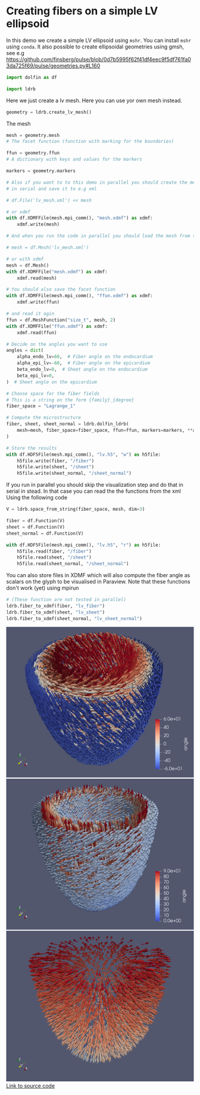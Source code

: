 # Creating fibers on a simple LV ellipsoid

In this demo we create a simple LV ellipsoid using `mshr`.
You can install `mshr` using `conda`. It also possible to create ellipsoidal geometries using gmsh, see e.g https://github.com/finsberg/pulse/blob/0d7b5995f62f41df4eec9f5df761fa03da725f69/pulse/geometries.py#L160



```python
import dolfin as df
```

```python
import ldrb
```

Here we just create a lv mesh. Here you can use yor own mesh instead.

```python
geometry = ldrb.create_lv_mesh()
```

The mesh

```python
mesh = geometry.mesh
# The facet function (function with marking for the boundaries)
```

```python
ffun = geometry.ffun
# A dictionary with keys and values for the markers
```

```python
markers = geometry.markers
```

```python
# Also if you want to to this demo in parallel you should create the mesh
# in serial and save it to e.g xml
```
```python
# df.File('lv_mesh.xml') << mesh
```
```python
# or xdmf
with df.XDMFFile(mesh.mpi_comm(), "mesh.xdmf") as xdmf:
    xdmf.write(mesh)
```

```python
# And when you run the code in parallel you should load the mesh from the file.
```
```python
# mesh = df.Mesh('lv_mesh.xml')
```
```python
# or with xdmf
mesh = df.Mesh()
with df.XDMFFile("mesh.xdmf") as xdmf:
    xdmf.read(mesh)
```

```python
# You should also save the facet function
with df.XDMFFile(mesh.mpi_comm(), "ffun.xdmf") as xdmf:
    xdmf.write(ffun)
```

```python
# and read it agin
ffun = df.MeshFunction("size_t", mesh, 2)
with df.XDMFFile("ffun.xdmf") as xdmf:
    xdmf.read(ffun)
```

```python
# Decide on the angles you want to use
angles = dict(
    alpha_endo_lv=60,  # Fiber angle on the endocardium
    alpha_epi_lv=-60,  # Fiber angle on the epicardium
    beta_endo_lv=0,  # Sheet angle on the endocardium
    beta_epi_lv=0,
)  # Sheet angle on the epicardium
```

```python
# Choose space for the fiber fields
# This is a string on the form {family}_{degree}
fiber_space = "Lagrange_1"
```

```python
# Compute the microstructure
fiber, sheet, sheet_normal = ldrb.dolfin_ldrb(
    mesh=mesh, fiber_space=fiber_space, ffun=ffun, markers=markers, **angles
)
```

```python
# Store the results
with df.HDF5File(mesh.mpi_comm(), "lv.h5", "w") as h5file:
    h5file.write(fiber, "/fiber")
    h5file.write(sheet, "/sheet")
    h5file.write(sheet_normal, "/sheet_normal")
```

If you run in parallel you should skip the visualization step and do that in
serial in stead. In that case you can read the the functions from the xml
Using the following code


```python
V = ldrb.space_from_string(fiber_space, mesh, dim=3)
```

```python
fiber = df.Function(V)
sheet = df.Function(V)
sheet_normal = df.Function(V)
```

```python
with df.HDF5File(mesh.mpi_comm(), "lv.h5", "r") as h5file:
    h5file.read(fiber, "/fiber")
    h5file.read(sheet, "/sheet")
    h5file.read(sheet_normal, "/sheet_normal")
```


You can also store files in XDMF which will also compute the fiber angle as scalars on the glyph to be visualised in Paraview. Note that these functions don't work (yet) using mpirun

```python
# (These function are not tested in parallel)
ldrb.fiber_to_xdmf(fiber, "lv_fiber")
ldrb.fiber_to_xdmf(sheet, "lv_sheet")
ldrb.fiber_to_xdmf(sheet_normal, "lv_sheet_normal")
```


![_](_static/figures/lv_fiber.png)
![_](_static/figures/lv_sheet.png)
![_](_static/figures/lv_sheet_normal.png)
[Link to source code](https://github.com/finsberg/ldrb/blob/main/demos/demo_lv.py)
